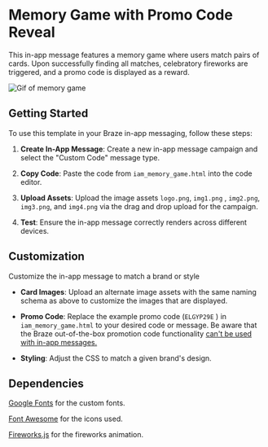 
# Memory Game with Promo Code Reveal

This in-app message features a memory game where users match pairs of cards. Upon successfully finding all matches, celebratory fireworks are triggered, and a promo code is displayed as a reward.

![Gif of memory game](memory.gif)


## Getting Started  

To use this template in your Braze in-app messaging, follow these steps:
  

1.  **Create In-App Message**: Create a new in-app message campaign and select the "Custom Code" message type.

2.  **Copy Code**: Paste the code from `iam_memory_game.html` into the code editor.

3.  **Upload Assets**: Upload the image assets `logo.png`, `img1.png` , `img2.png`, `img3.png`, and `img4.png` via the drag and drop upload for the campaign.

5.  **Test**: Ensure the in-app message correctly renders across different devices.
  
## Customization

Customize the in-app message to match a brand or style 
 
-  **Card Images**: Upload an alternate image assets with the same naming schema as above to customize the images that are displayed.
 
-  **Promo Code**: Replace the example promo code (`ELGYP29E` ) in `iam_memory_game.html` to your desired code or message. Be aware that the Braze out-of-the-box promotion code functionality [can't be used with in-app messages.](https://www.braze.com/docs/user_guide/personalization_and_dynamic_content/promotion_codes/#step-1-navigate-to-the-promotion-code-section:~:text=Promotion%20codes%20can%E2%80%99t%20be%20sent%20in%20in%2Dapp%20messages.) 


-  **Styling**: Adjust the CSS to match a given brand's design.

## Dependencies

[Google Fonts](https://fonts.google.com/) for the custom fonts.

[Font Awesome](https://fontawesome.com/) for the icons used.

[Fireworks.js](https://github.com/crashmax/Fireworks) for the fireworks animation.


